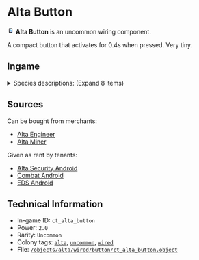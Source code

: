 # Alta Button

<img src="https://raw.githubusercontent.com/Ceterai/Enternia/main/objects/alta/wired/button/icon.png" alt="Alta Button icon" loading="lazy" height=16px width="auto" /> **Alta Button** is an uncommon wiring component.

A compact button that activates for 0.4s when pressed. Very tiny.

## Ingame

<details markdown="1"><summary>Species descriptions: (Expand 8 items)</summary>

- Alta: A simple wall button. For when you need to activate things temporarily, or call an elevator.
- Apex: A button. Its function is unknown. Only one way to find out.
- Avian: Why am I always compelled to push buttons?
- Floran: Floran push buttonsss!
- Glitch: Tempted. A button, begging to be pressed.
- Human: There's a button! I can't not press it!
- Hylotl: Buttons are infuriating. Still, I must push it.
- Novakid: Why is it always so darn temptin' to push buttons.

</details>

## Sources

Can be bought from merchants:

- [Alta Engineer](https://ceterai.github.io/MyEnternia/Wiki/AltaEngineer)
- [Alta Miner](https://ceterai.github.io/MyEnternia/Wiki/AltaMiner)

Given as rent by tenants:

- [Alta Security Android](https://ceterai.github.io/MyEnternia/Wiki/AltaSecurityAndroid)
- [Combat Android](https://ceterai.github.io/MyEnternia/Wiki/CombatAndroid)
- [EDS Android](https://ceterai.github.io/MyEnternia/Wiki/EDSAndroid)

## Technical Information

- In-game ID: `ct_alta_button`
- Power: `2.0`
- Rarity: `Uncommon`
- Colony tags: [`alta`](https://ceterai.github.io/MyEnternia/Wiki/Tags/Alta), [`uncommon`](https://ceterai.github.io/MyEnternia/Wiki/Tags/Uncommon), [`wired`](https://ceterai.github.io/MyEnternia/Wiki/Tags/Wired)
- File: [`/objects/alta/wired/button/ct_alta_button.object`](https://github.com/Ceterai/Enternia/blob/main/objects/alta/wired/button/ct_alta_button.object)
